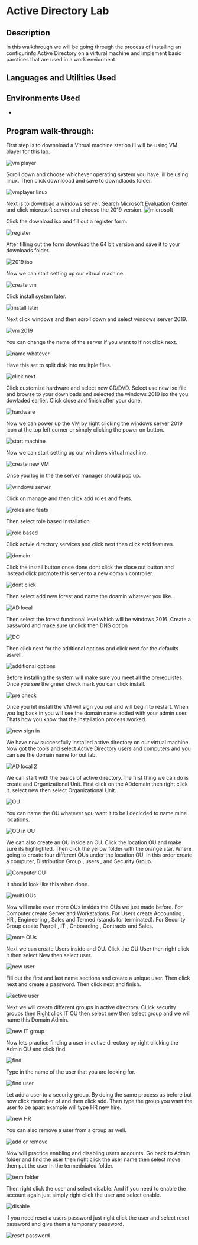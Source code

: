 <h1>Active Directory Lab</h1>



<h2>Description</h2>
In this walkthrough we will be going through the process of installing an configurinfg Active Directory on a virtural machine and implement basic parctices that are used in a work enviorment.
<br />


<h2>Languages and Utilities Used</h2>



<h2>Environments Used </h2>

- <b></b> 

<h2>Program walk-through:</h2>

<p align="center">

First step is to downnload a Vitrual machine station ill will be using VM player for this lab.

![vm player](https://github.com/Donjon3000/NessusTenableLab/assets/140426313/ffb9d1ff-7de2-40d8-b39c-5a9efd270caf)

Scroll down and choose whichever operating system you have. ill be using linux. Then click downlooad and save to downdlaods folder.

![vmplayer linux](https://github.com/Donjon3000/NessusTenableLab/assets/140426313/d4df0105-048a-4ae0-9413-31e2acb9c312)

Next is to download a windows server. Search Microsoft Evaluation Center and click microsoft server and choose the 2019 version.
![microsoft ](https://github.com/Donjon3000/NessusTenableLab/assets/140426313/0b225956-9538-497c-a0a4-50086833ff05)

Click the download iso and fill out a register form. 

![register](https://github.com/Donjon3000/NessusTenableLab/assets/140426313/3b81e909-230b-4743-a02b-121d511f45ca)

After filling out the form download the 64 bit version and save it to your downloads folder.

![2019 iso](https://github.com/Donjon3000/NessusTenableLab/assets/140426313/418d62cd-5ef7-47bd-a237-3c096451db5a)

Now we can start setting up our vitrual machine. 

![create vm](https://github.com/Donjon3000/NessusTenableLab/assets/140426313/d40330ed-6bfb-43f5-ae86-118fc868e35c)

Click install system later.

![install later](https://github.com/Donjon3000/NessusTenableLab/assets/140426313/74c73357-5c50-49b6-8a3a-5e9f4b8f7c42)

Next click windows and then scroll down and select windows server 2019.

![vm 2019](https://github.com/Donjon3000/NessusTenableLab/assets/140426313/e665f565-3de2-4719-ab6d-d2f54743f017)

You can change the name of the server if you want to if not click next.

![name whatever](https://github.com/Donjon3000/NessusTenableLab/assets/140426313/cfab5b33-0ef5-4841-a448-02551c2e24db)

Have this set to split disk into mulitple files.

![click next](https://github.com/Donjon3000/NessusTenableLab/assets/140426313/33c804e1-f69b-4765-bf95-f2869b2bfc99)

Click customize hardware and select new CD/DVD. Select use new iso file and browse to your downloads and selected the windows 2019 iso the you dowladed earlier. Click close and finish after your done.

![hardware](https://github.com/Donjon3000/NessusTenableLab/assets/140426313/e65a00e8-a5ea-4670-8d26-decf82d7380f)

Now we can power up the VM by right clicking the windows server 2019 icon at the top left corner or simply clicking the power on button.

![start machine](https://github.com/Donjon3000/NessusTenableLab/assets/140426313/b00f679a-72ff-4e6b-872e-ff5623b93e87)

Now we can start setting up our windows virtual machine.

![create new VM](https://github.com/Donjon3000/NessusTenableLab/assets/140426313/b250ddc4-474e-4a13-8a9f-680141a5894f)

Once you log in the the server manager should pop up. 

![windows server](https://github.com/Donjon3000/NessusTenableLab/assets/140426313/445a2f9b-1f38-4cb1-8f76-7de617f86560)

Click on manage and then click add roles and feats.

![roles and feats](https://github.com/Donjon3000/NessusTenableLab/assets/140426313/1f5b5084-5d83-4c96-b4f6-61b43d3a189d)

Then select role based installation. 

![role based](https://github.com/Donjon3000/NessusTenableLab/assets/140426313/7832420b-9ddb-4f42-a199-93cb374e6850)

Click actvie directory services and click next then click add features.

![domain](https://github.com/Donjon3000/NessusTenableLab/assets/140426313/97cf2d7c-5e83-4a0d-8e3a-2bcf41ba8dc2)

Click the install button once done dont click the close out button and instead click promote this server to a new domain controller.

![dont click](https://github.com/Donjon3000/NessusTenableLab/assets/140426313/596d44d0-1643-48e6-944d-be3a7e5a5be3)

Then select add new forest and name the doamin whatever you like.

![AD local](https://github.com/Donjon3000/NessusTenableLab/assets/140426313/7bb174e4-b47d-4196-8b54-db1de6d31eab)

Then select the forest funcitonal level which will be windows 2016. Create a password and make sure unclick then DNS option

![DC](https://github.com/Donjon3000/NessusTenableLab/assets/140426313/851de2c0-cbdd-49ed-b364-64891702af2d)

Then click next for the addtional options and click next for the defaults aswell.

![additional options](https://github.com/Donjon3000/NessusTenableLab/assets/140426313/77355bab-0a2c-41a7-bb6a-9a5ffa5f5bdb)

Before installing the system will make sure you meet all the prerequistes. Once you see the green check mark you can click install.

![pre check](https://github.com/Donjon3000/NessusTenableLab/assets/140426313/33e2b670-2080-4a0b-8429-e7e961240342)

Once you hit install the VM will sign you out and will begin to restart. When you log back in you will see the domain name added with your admin user. Thats how you know that the installation process worked.

![new sign in](https://github.com/Donjon3000/NessusTenableLab/assets/140426313/ca293eca-42ac-48f0-954b-fbfb020c66f3)

We have now successfully installed active directory on our virtual machine. Now got the tools and select Active Directory users and computers and you can see the domain name for out lab.

![AD local 2](https://github.com/Donjon3000/NessusTenableLab/assets/140426313/472f1d75-5ec7-4d8c-802c-56d2e47a14f1)

 We can start with the basics of active directory.The first thing we can do is create and Organizational Unit. First click on the ADdomain then right click it. select new then select Organizational Unit.

![OU](https://github.com/Donjon3000/NessusTenableLab/assets/140426313/b98d1073-1c6e-42a3-975e-eadaa8501555)

You can name the OU whatever you want it to be I decicded to name mine locations.

![OU in OU](https://github.com/Donjon3000/NessusTenableLab/assets/140426313/731ab8c4-8d26-4d15-89ef-6f837974b406)

We can also create an OU inside an OU. Click the location OU and make sure its highlighted. Then click the yellow folder with the orange star. Where going to create four different OUs under the location OU. In this order create a computer, Distribution Group , users , and Security Group.

![Computer OU](https://github.com/Donjon3000/NessusTenableLab/assets/140426313/cfcd2eba-b60c-4d1a-9124-8dc5b35f013b)

It should look like this when done.

![multi OUs](https://github.com/Donjon3000/NessusTenableLab/assets/140426313/21e55f73-1bc0-44d1-9eef-5a4c715315a0)

Now will make even more OUs insides the OUs we just made before. For Computer create Server and Workstations. For Users create Accounting , HR , Engineering , Sales and Termed (stands for terminated). For Security Group create Payroll , IT , Onboarding , Contracts and Sales.

![more OUs](https://github.com/Donjon3000/NessusTenableLab/assets/140426313/221a7071-1aa3-4db3-b7a6-aff465ba2af6)

Next we can create Users inside and OU. Click the OU User then right click it then select New then select user.

![new user](https://github.com/Donjon3000/NessusTenableLab/assets/140426313/133ea53f-f5c5-4f7b-a135-05a8d70eaa0a)

Fill out the first and last name sections and create a unique user. Then click next and create a password. Then click next and finish.

![active user](https://github.com/Donjon3000/NessusTenableLab/assets/140426313/5c8dacab-7264-4f03-9f5b-e1b0afcf5def)

Next we will create different groups in active directory. CLick security groups then Right click IT OU then select new then select group and we will name this Domain Admin.

![new IT group](https://github.com/Donjon3000/NessusTenableLab/assets/140426313/5eac1d1e-e3f4-47c9-8acf-1a9d48b289e4)

Now lets practice finding a user in active directory by right clicking the Admin OU and click find.

![find](https://github.com/Donjon3000/NessusTenableLab/assets/140426313/765c53bc-b0b3-40fb-b7b9-2368e312868d)

Type in the name of the user that you are looking for. 

![find user](https://github.com/Donjon3000/NessusTenableLab/assets/140426313/057bdc3a-f3cc-44ce-902f-4e7f32b7cf59)

Let add a user to a security group. By doing the same process as before but now click memeber of and then click add. Then type the group you want the user to be apart example will type HR new hire.

![new  HR](https://github.com/Donjon3000/NessusTenableLab/assets/140426313/a9ab5045-7573-4543-82cf-b3ca7d618ab2)

You can also remove a user from a group as well.

![add or remove](https://github.com/Donjon3000/NessusTenableLab/assets/140426313/5f641a6c-2e56-4c78-9eb4-f7c3da1af1ff)

Now will practice enabling and disabling users accounts. Go back to Admin folder and find the user then right click the user name then select move then put the user in the termedniated folder.

![term folder](https://github.com/Donjon3000/NessusTenableLab/assets/140426313/9fbea204-d58e-425d-b1b9-eb1d16fb9c62)

Then right click the user and select disable. And if you need to enable the account again just simply right click the user and select enable.

![disable](https://github.com/Donjon3000/NessusTenableLab/assets/140426313/a9644779-f256-4e79-a796-f6620445006f)

if you need reset a users password just right click the user and select reset password and give them a temporary password.

![reset password](https://github.com/Donjon3000/NessusTenableLab/assets/140426313/d077660f-3674-46c2-94dc-10d6d1a57324)






